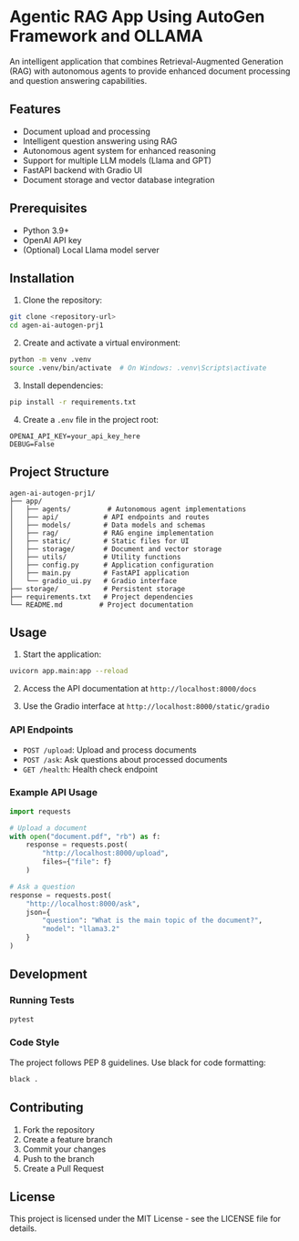 # Agentic RAG App Using AutoGen Framework and OLLAMA

An intelligent application that combines Retrieval-Augmented Generation (RAG) with autonomous agents to provide enhanced document processing and question answering capabilities.

## Features

- Document upload and processing
- Intelligent question answering using RAG
- Autonomous agent system for enhanced reasoning
- Support for multiple LLM models (Llama and GPT)
- FastAPI backend with Gradio UI
- Document storage and vector database integration

## Prerequisites

- Python 3.9+
- OpenAI API key
- (Optional) Local Llama model server

## Installation

1. Clone the repository:
```bash
git clone <repository-url>
cd agen-ai-autogen-prj1
```

2. Create and activate a virtual environment:
```bash
python -m venv .venv
source .venv/bin/activate  # On Windows: .venv\Scripts\activate
```

3. Install dependencies:
```bash
pip install -r requirements.txt
```

4. Create a `.env` file in the project root:
```env
OPENAI_API_KEY=your_api_key_here
DEBUG=False
```

## Project Structure

```
agen-ai-autogen-prj1/
├── app/
│   ├── agents/         # Autonomous agent implementations
│   ├── api/           # API endpoints and routes
│   ├── models/        # Data models and schemas
│   ├── rag/           # RAG engine implementation
│   ├── static/        # Static files for UI
│   ├── storage/       # Document and vector storage
│   ├── utils/         # Utility functions
│   ├── config.py      # Application configuration
│   ├── main.py        # FastAPI application
│   └── gradio_ui.py   # Gradio interface
├── storage/           # Persistent storage
├── requirements.txt   # Project dependencies
└── README.md         # Project documentation
```

## Usage

1. Start the application:
```bash
uvicorn app.main:app --reload
```

2. Access the API documentation at `http://localhost:8000/docs`

3. Use the Gradio interface at `http://localhost:8000/static/gradio`

### API Endpoints

- `POST /upload`: Upload and process documents
- `POST /ask`: Ask questions about processed documents
- `GET /health`: Health check endpoint

### Example API Usage

```python
import requests

# Upload a document
with open("document.pdf", "rb") as f:
    response = requests.post(
        "http://localhost:8000/upload",
        files={"file": f}
    )

# Ask a question
response = requests.post(
    "http://localhost:8000/ask",
    json={
        "question": "What is the main topic of the document?",
        "model": "llama3.2"
    }
)
```

## Development

### Running Tests

```bash
pytest
```

### Code Style

The project follows PEP 8 guidelines. Use black for code formatting:

```bash
black .
```

## Contributing

1. Fork the repository
2. Create a feature branch
3. Commit your changes
4. Push to the branch
5. Create a Pull Request

## License

This project is licensed under the MIT License - see the LICENSE file for details.
